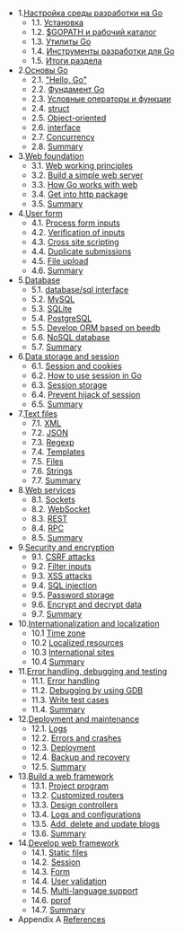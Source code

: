 - 1.[Настройка среды разработки на Go](01.0.md)
	- 1.1. [Установка](01.1.md)
	- 1.2. [$GOPATH и рабочий каталог](01.2.md)
	- 1.3. [Утилиты Go](01.3.md)
	- 1.4. [Инструменты разработки для Go](01.4.md)
	- 1.5. [Итоги раздела](01.5.md)
- 2.[Основы Go](02.0.md)
	- 2.1. ["Hello, Go"](02.1.md)
	- 2.2. [Фундамент Go](02.2.md)
	- 2.3. [Условные операторы и функции](02.3.md)
	- 2.4. [struct](02.4.md)
	- 2.5. [Object-oriented](02.5.md)
	- 2.6. [interface](02.6.md)
	- 2.7. [Concurrency](02.7.md)
	- 2.8. [Summary](02.8.md)
- 3.[Web foundation](03.0.md)
	- 3.1. [Web working principles](03.1.md)
	- 3.2. [Build a simple web server](03.2.md)
	- 3.3. [How Go works with web](03.3.md)
	- 3.4. [Get into http package](03.4.md)
	- 3.5. [Summary](03.5.md)
- 4.[User form](04.0.md)
	- 4.1. [Process form inputs](04.1.md)
	- 4.2. [Verification of inputs](04.2.md)
	- 4.3. [Cross site scripting](04.3.md)
	- 4.4. [Duplicate submissions](04.4.md)
	- 4.5. [File upload](04.5.md)
	- 4.6. [Summary](04.6.md)
- 5.[Database](05.0.md)
	- 5.1. [database/sql interface](05.1.md)
	- 5.2. [MySQL](05.2.md)
	- 5.3. [SQLite](05.3.md)
	- 5.4. [PostgreSQL](05.4.md)
	- 5.5. [Develop ORM based on beedb](05.5.md)
	- 5.6. [NoSQL database](05.6.md)
	- 5.7. [Summary](05.7.md)
- 6.[Data storage and session](06.0.md)
	- 6.1. [Session and cookies](06.1.md)
	- 6.2. [How to use session in Go](06.2.md)
	- 6.3. [Session storage](06.3.md)
	- 6.4. [Prevent hijack of session](06.4.md)
	- 6.5. [Summary](06.5.md)
- 7.[Text files](07.0.md)
	- 7.1. [XML](07.1.md)
	- 7.2. [JSON](07.2.md)
	- 7.3. [Regexp](07.3.md)
	- 7.4. [Templates](07.4.md)
	- 7.5. [Files](07.5.md)
	- 7.6. [Strings](07.6.md)
	- 7.7. [Summary](07.7.md)
- 8.[Web services](08.0.md)
	- 8.1. [Sockets](08.1.md)
	- 8.2. [WebSocket](08.2.md)
	- 8.3. [REST](08.3.md)
	- 8.4. [RPC](08.4.md)
	- 8.5. [Summary](08.5.md)
- 9.[Security and encryption](09.0.md)
	- 9.1. [CSRF attacks](09.1.md)
	- 9.2. [Filter inputs](09.2.md)
	- 9.3. [XSS attacks](09.3.md)
	- 9.4. [SQL injection](09.4.md)
	- 9.5. [Password storage](09.5.md)
	- 9.6. [Encrypt and decrypt data](09.6.md)
	- 9.7. [Summary](09.7.md)
- 10.[Internationalization and localization](10.0.md)
	- 10.1 [Time zone](10.1.md)
	- 10.2 [Localized resources](10.2.md)
	- 10.3 [International sites](10.3.md)
	- 10.4 [Summary](10.4.md)
- 11.[Error handling, debugging and testing](11.0.md)
	- 11.1. [Error handling](11.1.md)
	- 11.2. [Debugging by using GDB](11.2.md)
	- 11.3. [Write test cases](11.3.md)
	- 11.4. [Summary](11.4.md)
- 12.[Deployment and maintenance](12.0.md)
	- 12.1. [Logs](12.1.md)
	- 12.2. [Errors and crashes](12.2.md)
	- 12.3. [Deployment](12.3.md)
	- 12.4. [Backup and recovery](12.4.md)
	- 12.5. [Summary](12.5.md)
- 13.[Build a web framework](13.0.md)
	- 13.1. [Project program](13.1.md)
	- 13.2. [Customized routers](13.2.md)
	- 13.3. [Design controllers](13.3.md)
	- 13.4. [Logs and configurations](13.4.md)
	- 13.5. [Add, delete and update blogs](13.5.md)
	- 13.6. [Summary](13.6.md)
- 14.[Develop web framework](14.0.md)
	- 14.1. [Static files](14.1.md)
	- 14.2. [Session](14.2.md)
	- 14.3. [Form](14.3.md)
	- 14.4. [User validation](14.4.md)
	- 14.5. [Multi-language support](14.5.md)
	- 14.6. [pprof](14.6.md)
	- 14.7. [Summary](14.7.md)
- Appendix A [References](ref.md)
